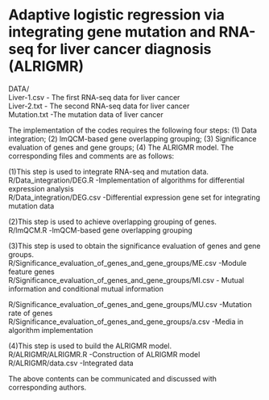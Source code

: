# Adaptive logistic regression via integrating gene mutation and RNA-seq for liver cancer diagnosis (ALRIGMR)
DATA/  
Liver-1.csv   - The first RNA-seq data for liver cancer  
Liver-2.txt   - The second RNA-seq data for liver cancer  
Mutation.txt   -The mutation data of liver cancer

The implementation of the codes requires the following four steps: (1) Data integration; (2)  lmQCM-based gene overlapping grouping; (3) Significance evaluation of genes and gene groups; (4) The ALRIGMR model. The corresponding files and comments are as follows:  

(1)This step is used to integrate RNA-seq and mutation data.  
R/Data_integration/DEG.R  -Implementation of algorithms for differential expression analysis  
R/Data_integration/DEG.csv  -Differential expression gene set for integrating mutation data

(2)This step is used to achieve overlapping grouping of genes.  
R/lmQCM.R  -lmQCM-based gene overlapping grouping

(3)This step is used to obtain the significance evaluation of genes and gene groups.  
R/Significance_evaluation_of_genes_and_gene_groups/ME.csv  -Module feature genes  
R/Significance_evaluation_of_genes_and_gene_groups/MI.csv  - Mutual information and conditional mutual information 
  
  R/Significance_evaluation_of_genes_and_gene_groups/MU.csv  -Mutation rate of genes  
R/Significance_evaluation_of_genes_and_gene_groups/a.csv  -Media in algorithm implementation

(4)This step is used to build the ALRIGMR model.  
R/ALRIGMR/ALRIGMR.R  -Construction of ALRIGMR model  
R/ALRIGMR/data.csv  -Integrated data

The above contents can be communicated and discussed with corresponding authors.
